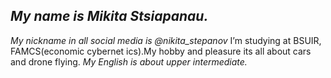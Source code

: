 ## *My name is Mikita Stsiapanau.*
_My nickname in all social media is @nikita_stepanov_
I’m studying at BSUIR, FAMCS(economic cybernet ics).My hobby and pleasure its all about cars and drone flying.
*My English is about upper intermediate.* 